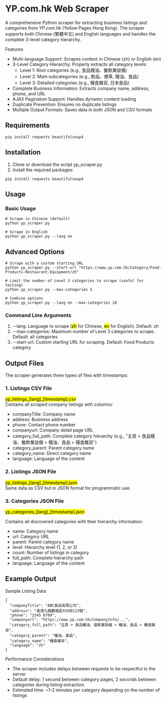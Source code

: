 # YP.com.hk Web Scraper
A comprehensive Python scraper for extracting business listings and categories from YP.com.hk (Yellow Pages Hong Kong). The scraper supports both Chinese (繁體中文) and English languages and handles the complete 3-level category hierarchy.

Features
- Multi-language Support: Scrapes content in Chinese (zh) or English (en)
- 3-Level Category Hierarchy: Properly extracts all category levels:
    - Level 1: Root categories (e.g., 食品糧油、餐飲業設備)
    - Level 2: Main subcategories (e.g., 飲品、煙草, 糧油、食品)
    - Level 3: Detailed categories (e.g., 糧食雜貨, 日本食品)
- Complete Business Information: Extracts company name, address, phone, and URL
- AJAX Pagination Support: Handles dynamic content loading
- Duplicate Prevention: Ensures no duplicate listings
- Multiple Output Formats: Saves data in both JSON and CSV formats

## Requirements
```
pip install requests beautifulsoup4
```

## Installation
1. Clone or download the script yp_scraper.py
2. Install the required packages:
```
pip install requests beautifulsoup4
```
## Usage
### Basic Usage
```
# Scrape in Chinese (default)
python yp_scraper.py

# Scrape in English
python yp_scraper.py --lang en
```

## Advanced Options
```
# Scrape with a custom starting URL
python yp_scraper.py --start-url "https://www.yp.com.hk/Category/Food-Products-Restaurant-Equipment/zh"

# Limit the number of Level 3 categories to scrape (useful for testing)
python yp_scraper.py --max-categories 5

# Combine options
python yp_scraper.py --lang en --max-categories 10
```

### Command Line Arguments
1. --lang: Language to scrape (<mark>zh</mark> for Chinese, <mark>en</mark> for English). Default: zh
2. --max-categories: Maximum number of Level 3 categories to scrape. Default: all categories
3. --start-url: Custom starting URL for scraping. Default: Food Products category


## Output Files
The scraper generates three types of files with timestamps:
### 1. Listings CSV File <br/>
<mark>yp_listings_[lang]_[timestamp].csv</mark> <br/>
Contains all scraped company listings with columns:

- companyTitle: Company name
- address: Business address
- phone: Contact phone number
- companyurl: Company detail page URL
- category_full_path: Complete category hierarchy (e.g., "主頁 > 食品糧油、餐飲業設備 > 糧油、食品 > 糧食雜貨")
- category_parent: Parent category name
- category_name: Direct category name
- language: Language of the content

### 2. Listings JSON File<br/>
<mark>yp_listings_[lang]_[timestamp].json</mark> <br/>
Same data as CSV but in JSON format for programmatic use.

### 3. Categories JSON File

<mark>yp_categories_[lang]_[timestamp].json </mark> <br/>

Contains all discovered categories with their hierarchy information:

- name: Category name
- url: Category URL
- parent: Parent category name
- level: Hierarchy level (1, 2, or 3)
- count: Number of listings in category
- full_path: Complete hierarchy path
- language: Language of the content


## Example Output

Sample Listing Data

```
{
  "companyTitle": "ABC食品有限公司",
  "address": "香港九龍觀塘區XXX街123號",
  "phone": "2345 6789",
  "companyurl": "https://www.yp.com.hk/CompanyInfo/...",
  "category_full_path": "主頁 > 食品糧油、餐飲業設備 > 糧油、食品 > 糧食雜貨",
  "category_parent": "糧油、食品",
  "category_name": "糧食雜貨",
  "language": "zh"
}
```

Performance Considerations
- The scraper includes delays between requests to be respectful to the server
- Default delay: 1 second between category pages, 2 seconds between categories during listing extraction
- Estimated time: ~1-2 minutes per category depending on the number of listings